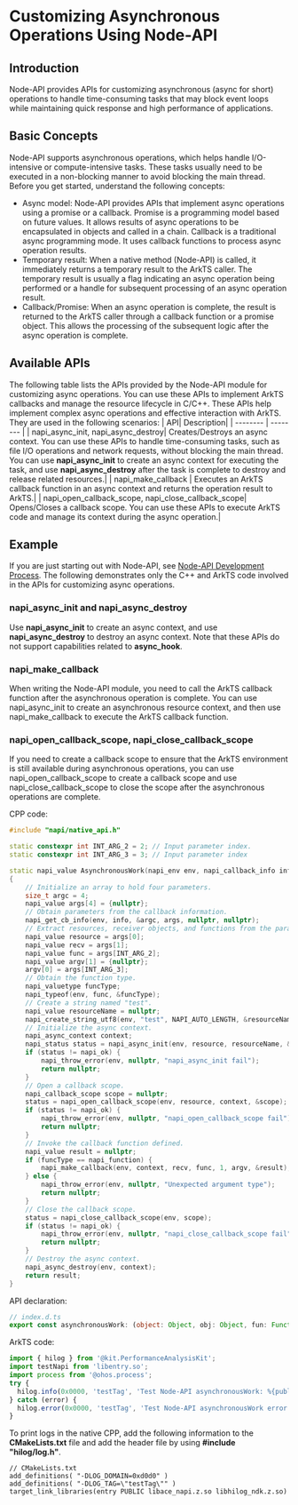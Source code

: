 # Customizing Asynchronous Operations Using Node-API

## Introduction

Node-API provides APIs for customizing asynchronous (async for short) operations to handle time-consuming tasks that may block event loops while maintaining quick response and high performance of applications.

## Basic Concepts

Node-API supports asynchronous operations, which helps handle I/O-intensive or compute-intensive tasks. These tasks usually need to be executed in a non-blocking manner to avoid blocking the main thread. Before you get started, understand the following concepts:

- Async model: Node-API provides APIs that implement async operations using a promise or a callback. Promise is a programming model based on future values. It allows results of async operations to be encapsulated in objects and called in a chain. Callback is a traditional async programming mode. It uses callback functions to process async operation results.
- Temporary result: When a native method (Node-API) is called, it immediately returns a temporary result to the ArkTS caller. The temporary result is usually a flag indicating an async operation being performed or a handle for subsequent processing of an async operation result.
- Callback/Promise: When an async operation is complete, the result is returned to the ArkTS caller through a callback function or a promise object. This allows the processing of the subsequent logic after the async operation is complete.

## Available APIs

The following table lists the APIs provided by the Node-API module for customizing async operations. You can use these APIs to implement ArkTS callbacks and manage the resource lifecycle in C/C++. These APIs help implement complex async operations and effective interaction with ArkTS. They are used in the following scenarios:
| API| Description|
| -------- | -------- |
| napi_async_init, napi_async_destroy| Creates/Destroys an async context. You can use these APIs to handle time-consuming tasks, such as file I/O operations and network requests, without blocking the main thread. You can use **napi_async_init** to create an async context for executing the task, and use **napi_async_destroy** after the task is complete to destroy and release related resources.|
| napi_make_callback | Executes an ArkTS callback function in an async context and returns the operation result to ArkTS.|
| napi_open_callback_scope, napi_close_callback_scope| Opens/Closes a callback scope. You can use these APIs to execute ArkTS code and manage its context during the async operation.|

## Example

If you are just starting out with Node-API, see [Node-API Development Process](use-napi-process.md). The following demonstrates only the C++ and ArkTS code involved in the APIs for customizing async operations.

### napi_async_init and napi_async_destroy

Use **napi_async_init** to create an async context, and use **napi_async_destroy** to destroy an async context. Note that these APIs do not support capabilities related to **async_hook**.

### napi_make_callback

When writing the Node-API module, you need to call the ArkTS callback function after the asynchronous operation is complete. You can use napi_async_init to create an asynchronous resource context, and then use napi_make_callback to execute the ArkTS callback function.

### napi_open_callback_scope, napi_close_callback_scope

If you need to create a callback scope to ensure that the ArkTS environment is still available during asynchronous operations, you can use napi_open_callback_scope to create a callback scope and use napi_close_callback_scope to close the scope after the asynchronous operations are complete.

CPP code:

```cpp
#include "napi/native_api.h"

static constexpr int INT_ARG_2 = 2; // Input parameter index.
static constexpr int INT_ARG_3 = 3; // Input parameter index

static napi_value AsynchronousWork(napi_env env, napi_callback_info info)
{
    // Initialize an array to hold four parameters.
    size_t argc = 4;
    napi_value args[4] = {nullptr};
    // Obtain parameters from the callback information.
    napi_get_cb_info(env, info, &argc, args, nullptr, nullptr);
    // Extract resources, receiver objects, and functions from the parameters.
    napi_value resource = args[0];
    napi_value recv = args[1];
    napi_value func = args[INT_ARG_2];
    napi_value argv[1] = {nullptr};
    argv[0] = args[INT_ARG_3];
    // Obtain the function type.
    napi_valuetype funcType;
    napi_typeof(env, func, &funcType);
    // Create a string named "test".
    napi_value resourceName = nullptr;
    napi_create_string_utf8(env, "test", NAPI_AUTO_LENGTH, &resourceName);
    // Initialize the async context.
    napi_async_context context;
    napi_status status = napi_async_init(env, resource, resourceName, &context);
    if (status != napi_ok) {
        napi_throw_error(env, nullptr, "napi_async_init fail");
        return nullptr;
    }
    // Open a callback scope.
    napi_callback_scope scope = nullptr;
    status = napi_open_callback_scope(env, resource, context, &scope);
    if (status != napi_ok) {
        napi_throw_error(env, nullptr, "napi_open_callback_scope fail");
        return nullptr;
    }
    // Invoke the callback function defined.
    napi_value result = nullptr;
    if (funcType == napi_function) {
        napi_make_callback(env, context, recv, func, 1, argv, &result);
    } else {
        napi_throw_error(env, nullptr, "Unexpected argument type");
        return nullptr;
    }
    // Close the callback scope.
    status = napi_close_callback_scope(env, scope);
    if (status != napi_ok) {
        napi_throw_error(env, nullptr, "napi_close_callback_scope fail");
        return nullptr;
    }
    // Destroy the async context.
    napi_async_destroy(env, context);
    return result;
}
```

API declaration:

```ts
// index.d.ts
export const asynchronousWork: (object: Object, obj: Object, fun: Function, num: number) => number | undefined;
```

ArkTS code:

```ts
import { hilog } from '@kit.PerformanceAnalysisKit';
import testNapi from 'libentry.so';
import process from '@ohos.process';
try {
  hilog.info(0x0000, 'testTag', 'Test Node-API asynchronousWork: %{public}d', testNapi.asynchronousWork({}, process.ProcessManager, (num: number)=>{return num;}, 123));
} catch (error) {
  hilog.error(0x0000, 'testTag', 'Test Node-API asynchronousWork error: %{public}s', error.message);
}
```

To print logs in the native CPP, add the following information to the **CMakeLists.txt** file and add the header file by using **#include "hilog/log.h"**.

```text
// CMakeLists.txt
add_definitions( "-DLOG_DOMAIN=0xd0d0" )
add_definitions( "-DLOG_TAG=\"testTag\"" )
target_link_libraries(entry PUBLIC libace_napi.z.so libhilog_ndk.z.so)
```
